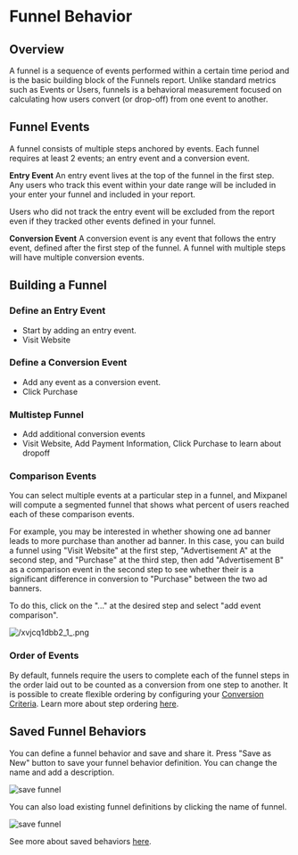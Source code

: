 # Funnel Behavior

## Overview

A funnel is a sequence of events performed within a certain time period and is the basic building block of the Funnels report. Unlike standard metrics such as Events or Users, funnels is a behavioral measurement focused on calculating how users convert (or drop-off) from one event to another.

## Funnel Events

A funnel consists of multiple steps anchored by events. Each funnel requires at least 2 events; an entry event and a conversion event.

**Entry Event**
An entry event lives at the top of the funnel in the first step. Any users who track this event within your date range will be included in your enter your funnel and included in your report. 

Users who did not track the entry event will be excluded from the report even if they tracked other events defined in your funnel.

**Conversion Event**
A conversion event is any event that follows the entry event, defined after the first step of the funnel. A funnel with multiple steps will have multiple conversion events.

## Building a Funnel

### Define an Entry Event
- Start by adding an entry event.
- Visit Website

### Define a Conversion Event
- Add any event as a conversion event.
- Click Purchase

### Multistep Funnel
- Add additional conversion events
- Visit Website, Add Payment Information, Click Purchase to learn about dropoff

### Comparison Events

You can select multiple events at a particular step in a funnel, and Mixpanel will compute a segmented funnel that shows what percent of users reached each of these comparison events.

For example, you may be interested in whether showing one ad banner leads to more purchase than another ad banner. In this case, you can build a funnel using "Visit Website" at the first step, "Advertisement A" at the second step, and "Purchase" at the third step, then add "Advertisement B" as a comparison event in the second step to see whether their is a significant difference in conversion to "Purchase" between the two ad banners.

To do this, click on the "..." at the desired step and select "add event comparison".

![/xvjcq1dbb2_1_.png](/xvjcq1dbb2_1_.png)

### Order of Events
By default, funnels require the users to complete each of the funnel steps in the order laid out to be counted as a conversion from one step to another. It is possible to create flexible ordering by configuring your [Conversion Criteria](/docs/reports/funnels/funnels-conversion-criteria). Learn more about step ordering [here](/docs/reports/funnels/funnels-conversion-criteria#ordering).

## Saved Funnel Behaviors

You can define a funnel behavior and save and share it. Press "Save as New" button to save your funnel behavior definition. You can change the name and add a description.

![save funnel](/save-funnel-1.png)

You can also load existing funnel definitions by clicking the name of funnel.

![save funnel](/save-funnel-2.png)

See more about saved behaviors [here](/docs/features/saved-behaviors).
